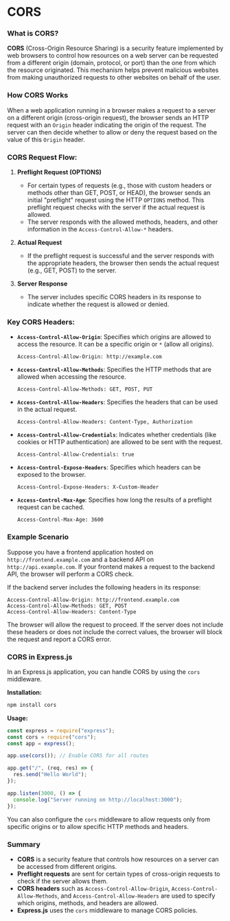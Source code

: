 # CORS

### What is CORS?

**CORS** (Cross-Origin Resource Sharing) is a security feature implemented by web browsers to control how resources on a web server can be requested from a different origin (domain, protocol, or port) than the one from which the resource originated. This mechanism helps prevent malicious websites from making unauthorized requests to other websites on behalf of the user.

### How CORS Works

When a web application running in a browser makes a request to a server on a different origin (cross-origin request), the browser sends an HTTP request with an `Origin` header indicating the origin of the request. The server can then decide whether to allow or deny the request based on the value of this `Origin` header.

### CORS Request Flow:

1. **Preflight Request (OPTIONS)**

   - For certain types of requests (e.g., those with custom headers or methods other than GET, POST, or HEAD), the browser sends an initial "preflight" request using the HTTP `OPTIONS` method. This preflight request checks with the server if the actual request is allowed.
   - The server responds with the allowed methods, headers, and other information in the `Access-Control-Allow-*` headers.

2. **Actual Request**

   - If the preflight request is successful and the server responds with the appropriate headers, the browser then sends the actual request (e.g., GET, POST) to the server.

3. **Server Response**
   - The server includes specific CORS headers in its response to indicate whether the request is allowed or denied.

### Key CORS Headers:

- **`Access-Control-Allow-Origin`**: Specifies which origins are allowed to access the resource. It can be a specific origin or `*` (allow all origins).

  ```http
  Access-Control-Allow-Origin: http://example.com
  ```

- **`Access-Control-Allow-Methods`**: Specifies the HTTP methods that are allowed when accessing the resource.

  ```http
  Access-Control-Allow-Methods: GET, POST, PUT
  ```

- **`Access-Control-Allow-Headers`**: Specifies the headers that can be used in the actual request.

  ```http
  Access-Control-Allow-Headers: Content-Type, Authorization
  ```

- **`Access-Control-Allow-Credentials`**: Indicates whether credentials (like cookies or HTTP authentication) are allowed to be sent with the request.

  ```http
  Access-Control-Allow-Credentials: true
  ```

- **`Access-Control-Expose-Headers`**: Specifies which headers can be exposed to the browser.

  ```http
  Access-Control-Expose-Headers: X-Custom-Header
  ```

- **`Access-Control-Max-Age`**: Specifies how long the results of a preflight request can be cached.

  ```http
  Access-Control-Max-Age: 3600
  ```

### Example Scenario

Suppose you have a frontend application hosted on `http://frontend.example.com` and a backend API on `http://api.example.com`. If your frontend makes a request to the backend API, the browser will perform a CORS check.

If the backend server includes the following headers in its response:

```http
Access-Control-Allow-Origin: http://frontend.example.com
Access-Control-Allow-Methods: GET, POST
Access-Control-Allow-Headers: Content-Type
```

The browser will allow the request to proceed. If the server does not include these headers or does not include the correct values, the browser will block the request and report a CORS error.

### CORS in Express.js

In an Express.js application, you can handle CORS by using the `cors` middleware.

**Installation:**

```bash
npm install cors
```

**Usage:**

```javascript
const express = require("express");
const cors = require("cors");
const app = express();

app.use(cors()); // Enable CORS for all routes

app.get("/", (req, res) => {
  res.send("Hello World");
});

app.listen(3000, () => {
  console.log("Server running on http://localhost:3000");
});
```

You can also configure the `cors` middleware to allow requests only from specific origins or to allow specific HTTP methods and headers.

### Summary

- **CORS** is a security feature that controls how resources on a server can be accessed from different origins.
- **Preflight requests** are sent for certain types of cross-origin requests to check if the server allows them.
- **CORS headers** such as `Access-Control-Allow-Origin`, `Access-Control-Allow-Methods`, and `Access-Control-Allow-Headers` are used to specify which origins, methods, and headers are allowed.
- **Express.js** uses the `cors` middleware to manage CORS policies.
